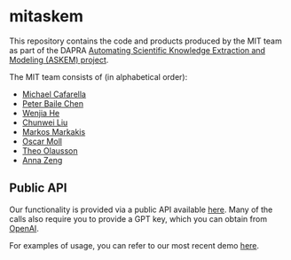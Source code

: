 # mitaskem


This repository contains the code and products produced by the MIT team as part of the DAPRA [Automating Scientific Knowledge Extraction and Modeling (ASKEM) project](https://www.darpa.mil/program/automating-scientific-knowledge-extraction-and-modeling).

The MIT team consists of (in alphabetical order):
- [Michael Cafarella](https://www.csail.mit.edu/person/michael-cafarella)
- [Peter Baile Chen](https://peterbaile.github.io/)
- [Wenjia He](https://web.eecs.umich.edu/~wenjiah/)
- [Chunwei Liu](https://people.csail.mit.edu/chunwei/)
- [Markos Markakis](https://people.csail.mit.edu/markakis/)
- [Oscar Moll](https://www.csail.mit.edu/person/oscar-ricardo-moll-thomae)
- [Theo Olausson](https://theoxo.xyz/)
- [Anna Zeng](https://people.csail.mit.edu/annazeng/)


## Public API

Our functionality is provided via a public API available [here](http://3.83.68.208/). Many of the calls also require you to provide a GPT key, which you can obtain from [OpenAI](https://beta.openai.com/login/).

For examples of usage, you can refer to our most recent demo [here](https://github.com/mikecafarella/mitaskem/blob/d26ccfb57b3605e54dd0068510f18c9b19f0b599/demos/2023-02-01/mit-feb1-demo.ipynb).